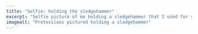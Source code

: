 ```yaml
---
title: "Selfie: holding the sledgehammer"
excerpt: "Selfie picture of me holding a sledgehammer that I used for some work."
imagealt: "Protesilaos pictured holding a sladgehammer"
---
```

